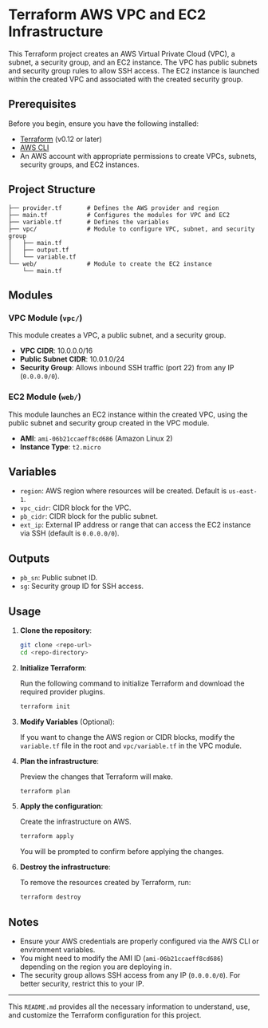 # Terraform AWS VPC and EC2 Infrastructure

This Terraform project creates an AWS Virtual Private Cloud (VPC), a subnet, a security group, and an EC2 instance. The VPC has public subnets and security group rules to allow SSH access. The EC2 instance is launched within the created VPC and associated with the created security group.

## Prerequisites

Before you begin, ensure you have the following installed:

- [Terraform](https://www.terraform.io/downloads.html) (v0.12 or later)
- [AWS CLI](https://aws.amazon.com/cli/)
- An AWS account with appropriate permissions to create VPCs, subnets, security groups, and EC2 instances.

## Project Structure

```
├── provider.tf       # Defines the AWS provider and region
├── main.tf           # Configures the modules for VPC and EC2
├── variable.tf       # Defines the variables
├── vpc/              # Module to configure VPC, subnet, and security group
│   ├── main.tf
│   ├── output.tf
│   └── variable.tf
└── web/              # Module to create the EC2 instance
    └── main.tf
```

## Modules

### VPC Module (`vpc/`)

This module creates a VPC, a public subnet, and a security group.

- **VPC CIDR**: 10.0.0.0/16
- **Public Subnet CIDR**: 10.0.1.0/24
- **Security Group**: Allows inbound SSH traffic (port 22) from any IP (`0.0.0.0/0`).

### EC2 Module (`web/`)

This module launches an EC2 instance within the created VPC, using the public subnet and security group created in the VPC module.

- **AMI**: `ami-06b21ccaeff8cd686` (Amazon Linux 2)
- **Instance Type**: `t2.micro`

## Variables

- `region`: AWS region where resources will be created. Default is `us-east-1`.
- `vpc_cidr`: CIDR block for the VPC.
- `pb_cidr`: CIDR block for the public subnet.
- `ext_ip`: External IP address or range that can access the EC2 instance via SSH (default is `0.0.0.0/0`).

## Outputs

- `pb_sn`: Public subnet ID.
- `sg`: Security group ID for SSH access.

## Usage

1. **Clone the repository**:

    ```bash
    git clone <repo-url>
    cd <repo-directory>
    ```

2. **Initialize Terraform**:

    Run the following command to initialize Terraform and download the required provider plugins.

    ```bash
    terraform init
    ```

3. **Modify Variables** (Optional):

    If you want to change the AWS region or CIDR blocks, modify the `variable.tf` file in the root and `vpc/variable.tf` in the VPC module.

4. **Plan the infrastructure**:

    Preview the changes that Terraform will make.

    ```bash
    terraform plan
    ```

5. **Apply the configuration**:

    Create the infrastructure on AWS.

    ```bash
    terraform apply
    ```

    You will be prompted to confirm before applying the changes.

6. **Destroy the infrastructure**:

    To remove the resources created by Terraform, run:

    ```bash
    terraform destroy
    ```

## Notes

- Ensure your AWS credentials are properly configured via the AWS CLI or environment variables.
- You might need to modify the AMI ID (`ami-06b21ccaeff8cd686`) depending on the region you are deploying in.
- The security group allows SSH access from any IP (`0.0.0.0/0`). For better security, restrict this to your IP.

---

This `README.md` provides all the necessary information to understand, use, and customize the Terraform configuration for this project.